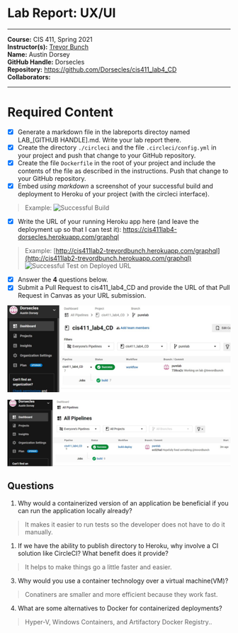 # Lab Report: UX/UI
___
**Course:** CIS 411, Spring 2021  
**Instructor(s):** [Trevor Bunch](https://github.com/trevordbunch)  
**Name:** Austin Dorsey  
**GitHub Handle:** Dorsecles  
**Repository:** https://github.com/Dorsecles/cis411_lab4_CD  
**Collaborators:** 
___

# Required Content

- [X] Generate a markdown file in the labreports directoy named LAB_[GITHUB HANDLE].md. Write your lab report there.
- [X] Create the directory ```./circleci``` and the file ```.circleci/config.yml``` in your project and push that change to your GitHub repository.
- [X] Create the file ```Dockerfile``` in the root of your project and include the contents of the file as described in the instructions. Push that change to your GitHub repository.
- [X] Embed _using markdown_ a screenshot of your successful build and deployment to Heroku of your project (with the circleci interface).  
> Example: ![Successful Build](../ex/trevordbunch_lab2_02.png)
- [X] Write the URL of your running Heroku app here (and leave the deployment up so that I can test it):  https://cis411lab4-dorsecles.herokuapp.com/graphql
> Example: [http://cis411lab2-trevordbunch.herokuapp.com/graphql](http://cis411lab2-trevordbunch.herokuapp.com/graphql)  
> ![Successful Test on Deployed URL](../ex/trevordbunch_lab2_01.png)
- [X] Answer the **4** questions below.
- [X] Submit a Pull Request to cis411_lab4_CD and provide the URL of that Pull Request in Canvas as your URL submission.

![Successful Build](../assets/SuccessfulBuild.jpg)

![Successful Heroku Build](../assets/SuccessfulHerokuBuild.jpg)
## Questions
1. Why would a containerized version of an application be beneficial if you can run the application locally already?
> It makes it easier to run tests so the developer does not have to do it manually.
1. If we have the ability to publish directory to Heroku, why involve a CI solution like CircleCI? What benefit does it provide?
> It helps to make things go a little faster and easier.
3. Why would you use a container technology over a virtual machine(VM)?
> Conatiners are smaller and more efficient because they work fast.
4. What are some alternatives to Docker for containerized deployments?
> Hyper-V, Windows Containers, and Artifactory Docker Registry..